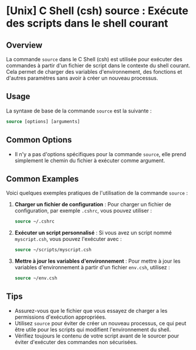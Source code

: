 # [Unix] C Shell (csh) source : Exécute des scripts dans le shell courant

## Overview
La commande `source` dans le C Shell (csh) est utilisée pour exécuter des commandes à partir d'un fichier de script dans le contexte du shell courant. Cela permet de charger des variables d'environnement, des fonctions et d'autres paramètres sans avoir à créer un nouveau processus.

## Usage
La syntaxe de base de la commande `source` est la suivante :

```csh
source [options] [arguments]
```

## Common Options
- Il n'y a pas d'options spécifiques pour la commande `source`, elle prend simplement le chemin du fichier à exécuter comme argument.

## Common Examples
Voici quelques exemples pratiques de l'utilisation de la commande `source` :

1. **Charger un fichier de configuration** :
   Pour charger un fichier de configuration, par exemple `.cshrc`, vous pouvez utiliser :
   ```csh
   source ~/.cshrc
   ```

2. **Exécuter un script personnalisé** :
   Si vous avez un script nommé `myscript.csh`, vous pouvez l'exécuter avec :
   ```csh
   source ~/scripts/myscript.csh
   ```

3. **Mettre à jour les variables d'environnement** :
   Pour mettre à jour les variables d'environnement à partir d'un fichier `env.csh`, utilisez :
   ```csh
   source ~/env.csh
   ```

## Tips
- Assurez-vous que le fichier que vous essayez de charger a les permissions d'exécution appropriées.
- Utilisez `source` pour éviter de créer un nouveau processus, ce qui peut être utile pour les scripts qui modifient l'environnement du shell.
- Vérifiez toujours le contenu de votre script avant de le sourcer pour éviter d'exécuter des commandes non sécurisées.